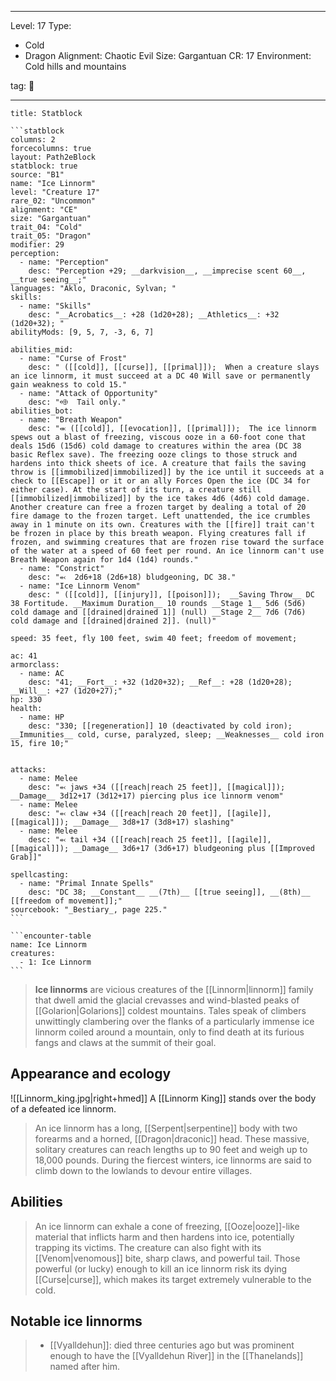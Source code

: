 
---

Level: 17
Type:
- Cold
- Dragon
Alignment: Chaotic Evil
Size: Gargantuan
CR: 17
Environment: Cold hills and mountains

tag: 👹

---


````ad-info
title: Statblock

```statblock
columns: 2
forcecolumns: true
layout: Path2eBlock
statblock: true
source: "B1"
name: "Ice Linnorm"
level: "Creature 17"
rare_02: "Uncommon"
alignment: "CE"
size: "Gargantuan"
trait_04: "Cold"
trait_05: "Dragon"
modifier: 29
perception:
  - name: "Perception"
    desc: "Perception +29; __darkvision__, __imprecise scent 60__, __true seeing__;"
languages: "Aklo, Draconic, Sylvan; "
skills:
  - name: "Skills"
    desc: "__Acrobatics__: +28 (1d20+28); __Athletics__: +32 (1d20+32); "
abilityMods: [9, 5, 7, -3, 6, 7]

abilities_mid:
  - name: "Curse of Frost"
    desc: " ([[cold]], [[curse]], [[primal]]);  When a creature slays an ice linnorm, it must succeed at a DC 40 Will save or permanently gain weakness to cold 15."
  - name: "Attack of Opportunity"
    desc: "⬲  Tail only."
abilities_bot:
  - name: "Breath Weapon"
    desc: "⬺ ([[cold]], [[evocation]], [[primal]]);  The ice linnorm spews out a blast of freezing, viscous ooze in a 60-foot cone that deals 15d6 (15d6) cold damage to creatures within the area (DC 38 basic Reflex save). The freezing ooze clings to those struck and hardens into thick sheets of ice. A creature that fails the saving throw is [[immobilized|immobilized]] by the ice until it succeeds at a check to [[Escape]] or it or an ally Forces Open the ice (DC 34 for either case). At the start of its turn, a creature still [[immobilized|immobilized]] by the ice takes 4d6 (4d6) cold damage. Another creature can free a frozen target by dealing a total of 20 fire damage to the frozen target. Left unattended, the ice crumbles away in 1 minute on its own. Creatures with the [[fire]] trait can't be frozen in place by this breath weapon. Flying creatures fall if frozen, and swimming creatures that are frozen rise toward the surface of the water at a speed of 60 feet per round. An ice linnorm can't use Breath Weapon again for 1d4 (1d4) rounds."
  - name: "Constrict"
    desc: "⬻  2d6+18 (2d6+18) bludgeoning, DC 38."
  - name: "Ice Linnorm Venom"
    desc: " ([[cold]], [[injury]], [[poison]]);  __Saving Throw__ DC 38 Fortitude. __Maximum Duration__ 10 rounds __Stage 1__ 5d6 (5d6) cold damage and [[drained|drained 1]] (null) __Stage 2__ 7d6 (7d6) cold damage and [[drained|drained 2]]. (null)"

speed: 35 feet, fly 100 feet, swim 40 feet; freedom of movement;

ac: 41
armorclass:
  - name: AC
    desc: "41; __Fort__: +32 (1d20+32); __Ref__: +28 (1d20+28); __Will__: +27 (1d20+27);"
hp: 330
health:
  - name: HP
    desc: "330; [[regeneration]] 10 (deactivated by cold iron); __Immunities__ cold, curse, paralyzed, sleep; __Weaknesses__ cold iron 15, fire 10;"


attacks:
  - name: Melee
    desc: "⬻ jaws +34 ([[reach|reach 25 feet]], [[magical]]); __Damage__ 3d12+17 (3d12+17) piercing plus ice linnorm venom"
  - name: Melee
    desc: "⬻ claw +34 ([[reach|reach 20 feet]], [[agile]], [[magical]]); __Damage__ 3d8+17 (3d8+17) slashing"
  - name: Melee
    desc: "⬻ tail +34 ([[reach|reach 25 feet]], [[agile]], [[magical]]); __Damage__ 3d6+17 (3d6+17) bludgeoning plus [[Improved Grab]]"

spellcasting:
  - name: "Primal Innate Spells"
    desc: "DC 38; __Constant__ __(7th)__ [[true seeing]], __(8th)__ [[freedom of movement]];"
sourcebook: "_Bestiary_, page 225."
```

```encounter-table
name: Ice Linnorm
creatures:
  - 1: Ice Linnorm
```

````



> **Ice linnorms** are vicious creatures of the [[Linnorm|linnorm]] family that dwell amid the glacial crevasses and wind-blasted peaks of [[Golarion|Golarions]] coldest mountains. Tales speak of climbers unwittingly clambering over the flanks of a particularly immense ice linnorm coiled around a mountain, only to find death at its furious fangs and claws at the summit of their goal.



## Appearance and ecology

![[Linnorm_king.jpg|right+hmed]] 
 A [[Linnorm King]] stands over the body of a defeated ice linnorm.
> An ice linnorm has a long, [[Serpent|serpentine]] body with two forearms and a horned, [[Dragon|draconic]] head. These massive, solitary creatures can reach lengths up to 90 feet and weigh up to 18,000 pounds. During the fiercest winters, ice linnorms are said to climb down to the lowlands to devour entire villages.


## Abilities

> An ice linnorm can exhale a cone of freezing, [[Ooze|ooze]]-like material that inflicts harm and then hardens into ice, potentially trapping its victims. The creature can also fight with its [[Venom|venomous]] bite, sharp claws, and powerful tail.
> Those powerful (or lucky) enough to kill an ice linnorm risk its dying [[Curse|curse]], which makes its target extremely vulnerable to the cold.


## Notable ice linnorms

> - [[Vyalldehun]]: died three centuries ago but was prominent enough to have the [[Vyalldehun River]] in the [[Thanelands]] named after him.










